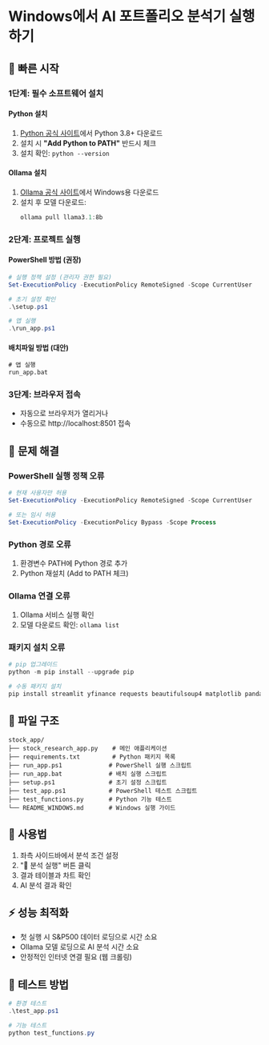 # Windows에서 AI 포트폴리오 분석기 실행하기

## 🚀 빠른 시작

### 1단계: 필수 소프트웨어 설치

#### Python 설치
1. [Python 공식 사이트](https://www.python.org/downloads/)에서 Python 3.8+ 다운로드
2. 설치 시 **"Add Python to PATH"** 반드시 체크
3. 설치 확인: `python --version`

#### Ollama 설치
1. [Ollama 공식 사이트](https://ollama.ai/)에서 Windows용 다운로드
2. 설치 후 모델 다운로드:
   ```powershell
   ollama pull llama3.1:8b
   ```

### 2단계: 프로젝트 실행

#### PowerShell 방법 (권장)
```powershell
# 실행 정책 설정 (관리자 권한 필요)
Set-ExecutionPolicy -ExecutionPolicy RemoteSigned -Scope CurrentUser

# 초기 설정 확인
.\setup.ps1

# 앱 실행
.\run_app.ps1
```

#### 배치파일 방법 (대안)
```cmd
# 앱 실행
run_app.bat
```

### 3단계: 브라우저 접속
- 자동으로 브라우저가 열리거나
- 수동으로 http://localhost:8501 접속

## 🔧 문제 해결

### PowerShell 실행 정책 오류
```powershell
# 현재 사용자만 허용
Set-ExecutionPolicy -ExecutionPolicy RemoteSigned -Scope CurrentUser

# 또는 임시 허용
Set-ExecutionPolicy -ExecutionPolicy Bypass -Scope Process
```

### Python 경로 오류
1. 환경변수 PATH에 Python 경로 추가
2. Python 재설치 (Add to PATH 체크)

### Ollama 연결 오류
1. Ollama 서비스 실행 확인
2. 모델 다운로드 확인: `ollama list`

### 패키지 설치 오류
```powershell
# pip 업그레이드
python -m pip install --upgrade pip

# 수동 패키지 설치
pip install streamlit yfinance requests beautifulsoup4 matplotlib pandas plotly
```

## 📁 파일 구조
```
stock_app/
├── stock_research_app.py    # 메인 애플리케이션
├── requirements.txt         # Python 패키지 목록
├── run_app.ps1             # PowerShell 실행 스크립트
├── run_app.bat             # 배치 실행 스크립트
├── setup.ps1               # 초기 설정 스크립트
├── test_app.ps1            # PowerShell 테스트 스크립트
├── test_functions.py       # Python 기능 테스트
└── README_WINDOWS.md       # Windows 실행 가이드
```

## 🎯 사용법
1. 좌측 사이드바에서 분석 조건 설정
2. "🚀 분석 실행" 버튼 클릭
3. 결과 테이블과 차트 확인
4. AI 분석 결과 확인

## ⚡ 성능 최적화
- 첫 실행 시 S&P500 데이터 로딩으로 시간 소요
- Ollama 모델 로딩으로 AI 분석 시간 소요
- 안정적인 인터넷 연결 필요 (웹 크롤링)

## 🧪 테스트 방법
```powershell
# 환경 테스트
.\test_app.ps1

# 기능 테스트
python test_functions.py
```
